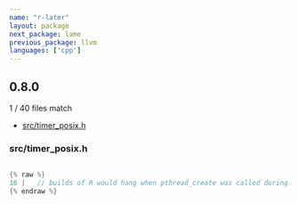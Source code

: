 ```yaml
---
name: "r-later"
layout: package
next_package: lame
previous_package: llvm
languages: ['cpp']
---
```

## 0.8.0
1 / 40 files match

 - [src/timer_posix.h](#srctimer_posixh)

### src/timer_posix.h

```cpp

{% raw %}
16 |   // builds of R would hang when pthread_create was called during dlopen.)
{% endraw %}

```
